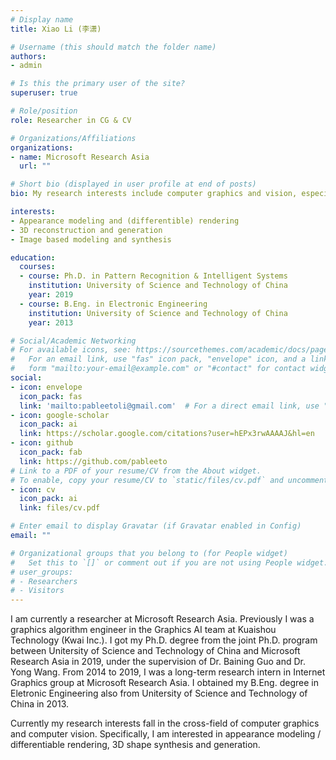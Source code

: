 ```yaml
---
# Display name
title: Xiao Li (李潇)

# Username (this should match the folder name)
authors:
- admin

# Is this the primary user of the site?
superuser: true

# Role/position
role: Researcher in CG & CV

# Organizations/Affiliations
organizations:
- name: Microsoft Research Asia
  url: ""

# Short bio (displayed in user profile at end of posts)
bio: My research interests include computer graphics and vision, especially in appearance modeling and 3D shape generation.

interests:
- Appearance modeling and (differentible) rendering
- 3D reconstruction and generation
- Image based modeling and synthesis

education:
  courses:
  - course: Ph.D. in Pattern Recognition & Intelligent Systems
    institution: University of Science and Technology of China
    year: 2019
  - course: B.Eng. in Electronic Engineering 
    institution: University of Science and Technology of China
    year: 2013

# Social/Academic Networking
# For available icons, see: https://sourcethemes.com/academic/docs/page-builder/#icons
#   For an email link, use "fas" icon pack, "envelope" icon, and a link in the
#   form "mailto:your-email@example.com" or "#contact" for contact widget.
social:
- icon: envelope
  icon_pack: fas
  link: 'mailto:pableetoli@gmail.com'  # For a direct email link, use "mailto:test@example.org".
- icon: google-scholar
  icon_pack: ai
  link: https://scholar.google.com/citations?user=hEPx3rwAAAAJ&hl=en
- icon: github
  icon_pack: fab
  link: https://github.com/pableeto
# Link to a PDF of your resume/CV from the About widget.
# To enable, copy your resume/CV to `static/files/cv.pdf` and uncomment the lines below.
- icon: cv
  icon_pack: ai
  link: files/cv.pdf

# Enter email to display Gravatar (if Gravatar enabled in Config)
email: ""

# Organizational groups that you belong to (for People widget)
#   Set this to `[]` or comment out if you are not using People widget.
# user_groups:
# - Researchers
# - Visitors
---
```


I am currently a researcher at Microsoft Research Asia. 
Previously I was a graphics algorithm engineer in the Graphics AI team at Kuaishou Technology (Kwai Inc.).
I got my Ph.D. degree from the joint Ph.D. program between Unitersity of Science and Technology of China and Microsoft Research Asia in 2019, under the supervision of Dr. Baining Guo and Dr. Yong Wang.
From 2014 to 2019, I was a long-term research intern in Internet Graphics group at Microsoft Research Asia.
I obtained my B.Eng. degree in Eletronic Engineering also from Unitersity of Science and Technology of China in 2013.

Currently my research interests fall in the cross-field of computer graphics and computer vision.
Specifically, I am interested in appearance modeling / differentiable rendering, 3D shape synthesis and generation.
